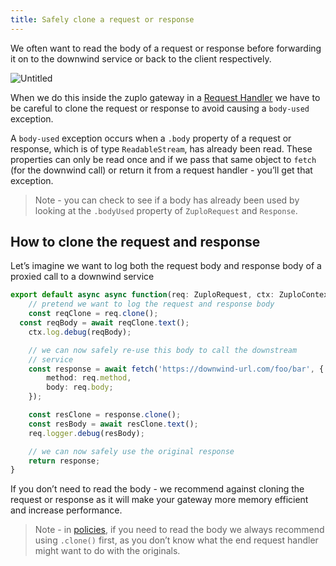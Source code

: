 ```yaml
---
title: Safely clone a request or response
---
```


We often want to read the body of a request or response before forwarding it on
to the downwind service or back to the client respectively.

![Untitled](/media/guides/safely-cone-a-request-or-response/Untitled.png)

When we do this inside the zuplo gateway in a
[Request Handler](/docs/runtime/request-handler) we have to be careful to clone
the request or response to avoid causing a `body-used` exception.

A `body-used` exception occurs when a `.body` property of a request or response,
which is of type `ReadableStream`, has already been read. These properties can
only be read once and if we pass that same object to `fetch` (for the downwind
call) or return it from a request handler - you’ll get that exception.

> Note - you can check to see if a body has already been used by looking at the
> `.bodyUsed` property of `ZuploRequest` and `Response`.

## How to clone the request and response

Let’s imagine we want to log both the request body and response body of a
proxied call to a downwind service

```ts
export default async async function(req: ZuploRequest, ctx: ZuploContext) {
	// pretend we want to log the request and response body
	const reqClone = req.clone();
  const reqBody = await reqClone.text();
	ctx.log.debug(reqBody);

	// we can now safely re-use this body to call the downstream
	// service
	const response = await fetch('https://downwind-url.com/foo/bar', {
		method: req.method,
		body: req.body;
	});

	const resClone = response.clone();
	const resBody = await resClone.text();
	req.logger.debug(resBody);

	// we can now safely use the original response
	return response;
}
```

If you don’t need to read the body - we recommend against cloning the request or
response as it will make your gateway more memory efficient and increase
performance.

> Note - in [policies](/docs/policies), if you need to read the body we always
> recommend using `.clone()` first, as you don’t know what the end request
> handler might want to do with the originals.
